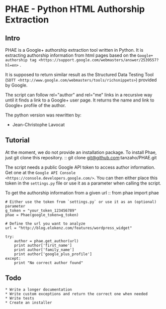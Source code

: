 PHAE - Python HTML Authorship Extraction
========================================

Intro
-----

PHAE is a Google+ authorship extraction tool written in Python. It is extracting authorship information
from html pages based on the `Google+ authorship tag <https://support.google.com/webmasters/answer/2539557?hl=en>` .

It is supposed to return similar result as the Structured Data Testing Tool 
(`SDTT <http://www.google.com/webmasters/tools/richsnippets>`) provided by Google.

The script can follow rel="author" and rel="me" links in a recursive way until it finds a link to a Google+
user page. It returns the name and link to Google+ profile of the author.


The python version was rewritten by:

-  Jean-Christophe Lavocat

Tutorial
--------

At the moment, we do not provide an installation package. To install Phae, just git clone this repository.
::
    git clone git@github.com:tanzaho/PHAE.git
    
The script needs a public Google API token to access author information. Get one at the `Google API Console
<https://console.developers.google.com/>`. You can then either place this token in the `settings.py` file or 
use it as a parameter when calling the script.

To get the authorship information from a given url ::
    from phae import phae
    
    # Either use the token from `settings.py` or use it as an (optional) parameter
    g_token = "your_token_123456789"
    phae = Phae(google_token=g_token)
    
    # Define the url you want to analyze
    url = "http://blog.elokenz.com/features/wordpress_widget"
    
    try:
        author = phae.get_author(url)
        print author['first_name']
        print author['family_name']
        print author['google_plus_profile']
    except:
        print "No correct author found"
    


Todo
----

    * Write a longer documentation
    * Write custom exceptions and return the correct one when needed
    * Write tests
    * Create an installer
